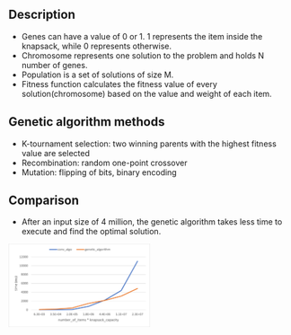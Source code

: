 ## Description

- Genes can have a value of 0 or 1. 1 represents the item inside the knapsack, while 0 represents otherwise.
- Chromosome represents one solution to the problem and holds N number of genes.
- Population is a set of solutions of size M.
- Fitness function calculates the fitness value of every solution(chromosome) based on the value and weight of each item.

## Genetic algorithm methods

- K-tournament selection: two winning parents with the highest fitness value are selected
- Recombination: random one-point crossover
- Mutation: flipping of bits, binary encoding


## Comparison

- After an input size of 4 million, the genetic algorithm takes less time to execute and find the optimal solution.

<img alt="Comparison of execution times of solving knapsack problem using a conventional algorithm and genetic algorithm" height=50% src="/plots/conv_vs_genetic.png" width=50%/>